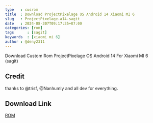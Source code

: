 ```yaml
---
type   : cusrom
title  : Download ProjectPixelage OS Android 14 Xiaomi MI 6
slug   : ProjectPixelage-a14-sagit
date   : 2024-08-307T09:17:35+07:00
categories: [rom]
tags      : [sagit]
keywords  : [xiaomi mi 6]
author : @deny2311
---
```


Download Custom Rom ProjectPixelage OS Android 14 For Xiaomi MI 6 (sagit)


## Credit
thanks to @trisf, @Nanhumly and all dev for everything.


## Download Link
[ROM](https://github.com/denysaja/crave_aosp_builder/releases/download/10590043756/ProjectPixelage-14.0-sagit-v1.1-KOMUNITI-20240828_0340.zip)

